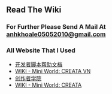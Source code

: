 ## Read The Wiki
### For Further Please Send A Mail At anhkhoale05052010@gmail.com
### All Website That I Used
 + [开发者脚本帮助文档](https://developers.mini1.cn/wiki/)
 + [WIKI - Mini World: CREATA VN](https://wiki.miniworldgame.vn/doku.php?id=developer_center:developer_editor:script)
 + [创作者学院](https://dev-wiki.mini1.cn/cyclopdeia?wikiMenuId=3&wikiId=1352)
 + [WIKI - Mini World: CREATA](https://wiki.miniworldgame.com/doku.php?id=developer_center:documentation)
